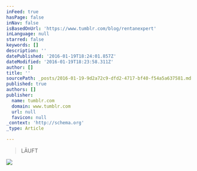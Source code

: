 ```yaml
---
inFeed: true
hasPage: false
inNav: false
isBasedOnUrl: 'https://www.tumblr.com/blog/rentanexpert'
inLanguage: null
starred: false
keywords: []
description: ''
datePublished: '2016-01-19T18:24:01.857Z'
dateModified: '2016-01-19T18:23:58.311Z'
author: []
title: ''
sourcePath: _posts/2016-01-19-9d2a72c9-dfd2-4717-bf40-f54a5a637581.md
published: true
authors: []
publisher:
  name: tumblr.com
  domain: www.tumblr.com
  url: null
  favicon: null
_context: 'http://schema.org'
_type: Article

---
```

> LÄUFT

![](https://s3-us-west-2.amazonaws.com/the-grid-img/p/f71dadbef5debc1e557f22622f5d53dff0dfeedb.gif)